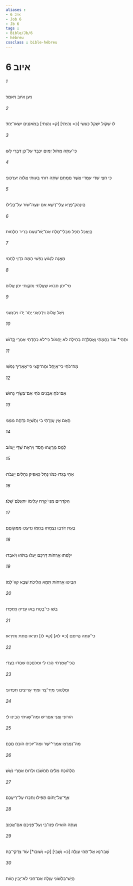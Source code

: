 ```yaml
---
aliases : 
- איוב 6
- Job 6
- Jb 6
tags : 
- Bible/Jb/6
- hébreu
cssclass : bible-hébreu
---
```


# איוב 6

###### 1
וַיַּעַן אִיֹּוב וַיֹּאמַר׃
###### 2
לוּ שָׁקֹול יִשָּׁקֵל כַּעְשִׂי [כ= וְהַיָּתִי] [ק= וְהַוָּתִי] בְּמֹאזְנַיִם יִשְׂאוּ־יָחַד׃
###### 3
כִּי־עַתָּה מֵחֹול יַמִּים יִכְבָּד עַל־כֵּן דְּבָרַי לָעוּ׃
###### 4
כִּי חִצֵּי שַׁדַּי עִמָּדִי אֲשֶׁר חֲמָתָם שֹׁתָה רוּחִי בִּעוּתֵי אֱלֹוהַּ יַעַרְכוּנִי׃
###### 5
הֲיִנְהַק־פֶּרֶא עֲלֵי־דֶשֶׁא אִם יִגְעֶה־שֹּׁור עַל־בְּלִילֹו׃
###### 6
הֲיֵאָכֵל תָּפֵל מִבְּלִי־מֶלַח אִם־יֶשׁ־טַעַם בְּרִיר חַלָּמוּת׃
###### 7
מֵאֲנָה לִנְגֹּועַ נַפְשִׁי הֵמָּה כִּדְוֵי לַחְמִי׃
###### 8
מִי־יִתֵּן תָּבֹוא שֶׁאֱלָתִי וְתִקְוָתִי יִתֵּן אֱלֹוהַּ׃
###### 9
וְיֹאֵל אֱלֹוהַּ וִידַכְּאֵנִי יַתֵּר יָדֹו וִיבַצְּעֵנִי׃
###### 10
וּתְהִי* עֹוד נֶחָמָתִי וַאֲסַלְּדָה בְחִילָה לֹא יַחְמֹול כִּי־לֹא כִחַדְתִּי אִמְרֵי קָדֹושׁ׃
###### 11
מַה־כֹּחִי כִי־אֲיַחֵל וּמַה־קִּצִּי כִּי־אַאֲרִיךְ נַפְשִׁי׃
###### 12
אִם־כֹּחַ אֲבָנִים כֹּחִי אִם־בְּשָׂרִי נָחוּשׁ׃
###### 13
הַאִם אֵין עֶזְרָתִי בִי וְתֻשִׁיָּה נִדְּחָה מִמֶּנִּי׃
###### 14
לַמָּס מֵרֵעֵהוּ חָסֶד וְיִרְאַת שַׁדַּי יַעֲזֹוב׃
###### 15
אַחַי בָּגְדוּ כְמֹו־נָחַל כַּאֲפִיק נְחָלִים יַעֲבֹרוּ׃
###### 16
הַקֹּדְרִים מִנִּי־קָרַח עָלֵימֹו יִתְעַלֶּם־שָׁלֶג׃
###### 17
בְּעֵת יְזֹרְבוּ נִצְמָתוּ בְּחֻמֹּו נִדְעֲכוּ מִמְּקֹוםָם׃
###### 18
יִלָּפְתוּ אָרְחֹות דַּרְכָּם יַעֲלוּ בַתֹּהוּ וְיֹאבֵדוּ׃
###### 19
הִבִּיטוּ אָרְחֹות תֵּמָא הֲלִיכֹת שְׁבָא קִוּוּ־לָמֹו׃
###### 20
בֹּשׁוּ כִּי־בָטָח בָּאוּ עָדֶיהָ וַיֶּחְפָּרוּ׃
###### 21
כִּי־עַתָּה הֱיִיתֶם [כ= לֹא] [ק= לֹו] תִּרְאוּ חֲתַת וַתִּירָאוּ׃
###### 22
הֲכִי־אָמַרְתִּי הָבוּ לִי וּמִכֹּחֲכֶם שִׁחֲדוּ בַעֲדִי׃
###### 23
וּמַלְּטוּנִי מִיַּד־צָר וּמִיַּד עָרִיצִים תִּפְדּוּנִי׃
###### 24
הֹורוּנִי וַאֲנִי אַחֲרִישׁ וּמַה־שָּׁגִיתִי הָבִינוּ לִי׃
###### 25
מַה־נִּמְרְצוּ אִמְרֵי־יֹשֶׁר וּמַה־יֹּוכִיחַ הֹוכֵחַ םִכֶּם׃
###### 26
הַלְהֹוכַח מִלִּים תַּחְשֹׁבוּ וּלְרוּחַ אִמְרֵי נֹאָשׁ׃
###### 27
אַף־עַל־יָתֹום תַּפִּילוּ וְתִכְרוּ עַל־רֵיעֲכֶם׃
###### 28
וְעַתָּה הֹואִילוּ פְנוּ־בִי וְעַל־פְּנֵיכֶם אִם־אֲכַזֵּב׃
###### 29
שֻׁבוּ־נָא אַל־תְּהִי עַוְלָה [כ= וְשֻׁבִי] [ק= וְשׁוּבוּ*] עֹוד צִדְקִי־בָהּ׃
###### 30
הֲיֵשׁ־בִּלְשֹׁונִי עַוְלָה אִם־חִכִּי לֹא־יָבִין הַוֹּות׃
